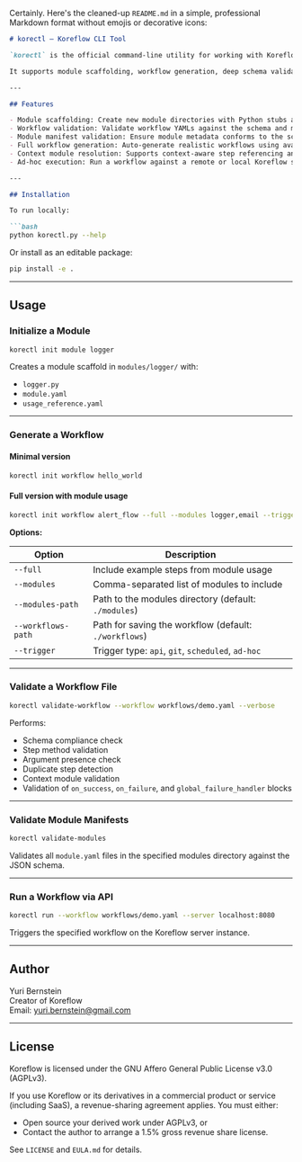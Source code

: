 Certainly. Here's the cleaned-up `README.md` in a simple, professional Markdown format without emojis or decorative icons:

```markdown
# korectl — Koreflow CLI Tool

`korectl` is the official command-line utility for working with Koreflow automation workflows and modules.

It supports module scaffolding, workflow generation, deep schema validation, and ad-hoc workflow execution against a Koreflow engine.

---

## Features

- Module scaffolding: Create new module directories with Python stubs and manifests.
- Workflow validation: Validate workflow YAMLs against the schema and module signatures.
- Module manifest validation: Ensure module metadata conforms to the schema.
- Full workflow generation: Auto-generate realistic workflows using available modules.
- Context module resolution: Supports context-aware step referencing and validation.
- Ad-hoc execution: Run a workflow against a remote or local Koreflow server.

---

## Installation

To run locally:

```bash
python korectl.py --help
```

Or install as an editable package:

```bash
pip install -e .
```

---

## Usage

### Initialize a Module

```bash
korectl init module logger
```

Creates a module scaffold in `modules/logger/` with:

- `logger.py`
- `module.yaml`
- `usage_reference.yaml`

---

### Generate a Workflow

#### Minimal version

```bash
korectl init workflow hello_world
```

#### Full version with module usage

```bash
korectl init workflow alert_flow --full --modules logger,email --trigger api
```

**Options:**

| Option              | Description                                     |
|---------------------|-------------------------------------------------|
| `--full`            | Include example steps from module usage         |
| `--modules`         | Comma-separated list of modules to include      |
| `--modules-path`    | Path to the modules directory (default: `./modules`) |
| `--workflows-path`  | Path for saving the workflow (default: `./workflows`) |
| `--trigger`         | Trigger type: `api`, `git`, `scheduled`, `ad-hoc` |

---

### Validate a Workflow File

```bash
korectl validate-workflow --workflow workflows/demo.yaml --verbose
```

Performs:

- Schema compliance check
- Step method validation
- Argument presence check
- Duplicate step detection
- Context module validation
- Validation of `on_success`, `on_failure`, and `global_failure_handler` blocks

---

### Validate Module Manifests

```bash
korectl validate-modules
```

Validates all `module.yaml` files in the specified modules directory against the JSON schema.

---

### Run a Workflow via API

```bash
korectl run --workflow workflows/demo.yaml --server localhost:8080
```

Triggers the specified workflow on the Koreflow server instance.


---

## Author

Yuri Bernstein  
Creator of Koreflow  
Email: yuri.bernstein@gmail.com

---

## License

Koreflow is licensed under the GNU Affero General Public License v3.0 (AGPLv3).

If you use Koreflow or its derivatives in a commercial product or service (including SaaS), a revenue-sharing agreement applies. You must either:

- Open source your derived work under AGPLv3, or
- Contact the author to arrange a 1.5% gross revenue share license.

See `LICENSE` and `EULA.md` for details.
```
